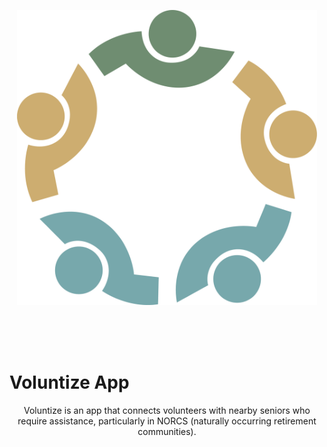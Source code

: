 
<p align="center">
    <img src="/app/assets/Oldlogo.png" width="480" />
</p><br/>
<br/>
<br/>

# Voluntize App

<div style="text-align: center">
Voluntize is an app that connects volunteers with nearby seniors who require assistance, particularly in NORCS (naturally occurring retirement communities).

</div>
  
